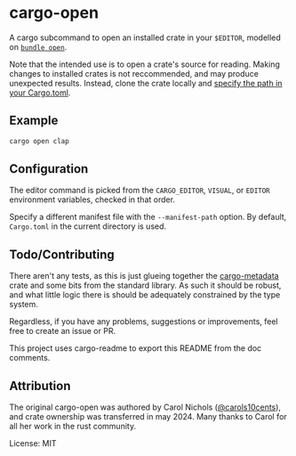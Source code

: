# cargo-open

A cargo subcommand to open an installed crate in your `$EDITOR`,
modelled on [`bundle open`](https://bundler.io/v2.5/man/bundle-open.1.html).

Note that the intended use is to open a crate's source for reading.
Making changes to installed crates is not reccommended, and may produce unexpected results.
Instead, clone the crate locally and [specify the path in your Cargo.toml](https://doc.rust-lang.org/cargo/reference/specifying-dependencies.html#specifying-path-dependencies).

## Example

```sh
cargo open clap
```

## Configuration

The editor command is picked from the `CARGO_EDITOR`, `VISUAL`, or `EDITOR` environment variables,
checked in that order.

Specify a different manifest file with the `--manifest-path` option.
By default, `Cargo.toml` in the current directory is used.

## Todo/Contributing

There aren't any tests, as this is just glueing together the [cargo-metadata](https://crates.io/crates/cargo_metadata)
crate and some bits from the standard library. As such it should be robust, and what little logic there is should be
adequately constrained by the type system.

Regardless, if you have any problems, suggestions or improvements, feel free to create an issue or PR.

This project uses cargo-readme to export this README from the doc comments.

## Attribution

The original cargo-open was authored by Carol Nichols ([@carols10cents](https://github.com/carols10cents)), and crate ownership was transferred
in may 2024. Many thanks to Carol for all her work in the rust community.

License: MIT
